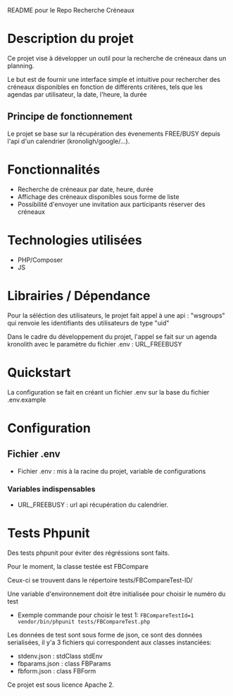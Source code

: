 
README pour le Repo Recherche Créneaux

# Description du projet

Ce projet vise à développer un outil pour la recherche de créneaux dans un planning.

Le but est de fournir une interface simple et intuitive pour rechercher des créneaux disponibles en fonction de différents critères, tels que les agendas par utilisateur, la date, l'heure, la durée

## Principe de fonctionnement

Le projet se base sur la récupération des évenements FREE/BUSY depuis l'api d'un calendrier (kronoligh/google/...).


# Fonctionnalités

+ Recherche de créneaux par date, heure, durée
+ Affichage des créneaux disponibles sous forme de liste
+ Possibilité d'envoyer une invitation aux participants réserver des créneaux


# Technologies utilisées

+ PHP/Composer
+ JS

# Librairies / Dépendance

Pour la séléction des utilisateurs, le projet fait appel à une api : "wsgroups"
qui renvoie les identifiants des utilisateurs de type "uid"

Dans le cadre du développement du projet, l'appel se fait sur un agenda kronolith
avec le paramètre du fichier .env : URL_FREEBUSY


# Quickstart

La configuration se fait en créant un fichier .env sur la base du fichier .env.example

# Configuration

## Fichier .env

+ Fichier .env : mis à la racine du projet, variable de configurations

### Variables indispensables

+ URL_FREEBUSY : url api récupération du calendrier.


# Tests Phpunit

Des tests phpunit pour éviter des régréssions sont faits.

Pour le moment, la classe testée est FBCompare

Ceux-ci se trouvent dans le répertoire tests/FBCompareTest-ID/

Une variable d'environnement doit être initialisée pour choisir le numéro du test

+ Exemple commande pour choisir le test 1:
```FBCompareTestId=1 vendor/bin/phpunit tests/FBCompareTest.php```

Les données de test sont sous forme de json, ce sont des données serialisées, il y'a 3 fichiers qui correspondent aux classes instanciées:
+ stdenv.json : stdClass stdEnv
+ fbparams.json : class FBParams
+ fbform.json : class FBForm


Ce projet est sous licence Apache 2.
